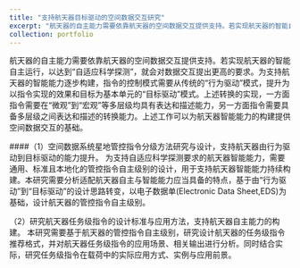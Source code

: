 ```yaml
---
title: "支持航天器目标驱动的空间数据交互研究"
excerpt: "航天器的自主能力需要依靠航天器的空间数据交互提供支持。若实现航天器的智能自主运行，以达到“自适应科学探测”，就会对数据交互提出更高的要求。为支持航天器的智能能力逐步构建，指令的控制模式需要从传统的“行为驱动”模式，提升为以指令实现的效果和目标为基本单元的“目标驱动”模式。上述转换的实现，一方面指令需要在“微观”到“宏观”等多层级均具有表达和描述能力，另一方面指令需要具备多层级之间表达和描述的转换能力。上述工作可以为航天器智能能力的构建提供空间数据交互的基础。"
collection: portfolio
---
```


航天器的自主能力需要依靠航天器的空间数据交互提供支持。若实现航天器的智能自主运行，以达到“自适应科学探测”，就会对数据交互提出更高的要求。为支持航天器的智能能力逐步构建，指令的控制模式需要从传统的“行为驱动”模式，提升为以指令实现的效果和目标为基本单元的“目标驱动”模式。上述转换的实现，一方面指令需要在“微观”到“宏观”等多层级均具有表达和描述能力，另一方面指令需要具备多层级之间表达和描述的转换能力。上述工作可以为航天器智能能力的构建提供空间数据交互的基础。

####（1）空间数据系统星地管控指令分级方法研究与设计，支持航天器由行为驱动到目标驱动的能力提升。
为支持自适应科学探测要求的航天器智能能力，需要通用、标准且本地化的管控指令自主级别的设计，用于支持航天器智能能力持续构建。本研究需要分析适配航天器自主与智能能力应当具备的特点，基于由“行为驱动”到“目标驱动”的设计思路转变，以电子数据单(Electronic Data Sheet,EDS)为基础，设计航天器的管控指令自主级别。

（2）研究航天器任务级指令的设计标准与应用方法，支持航天器自主能力的构建。
本研究需要基于航天器的管控指令自主级别，研究设计航天器的任务级指令推荐格式，并对航天器任务级指令的应用场景、相关输出进行分析。同时结合实际，研究任务级指令在载荷中的实际应用方式、实例与应用前景。
